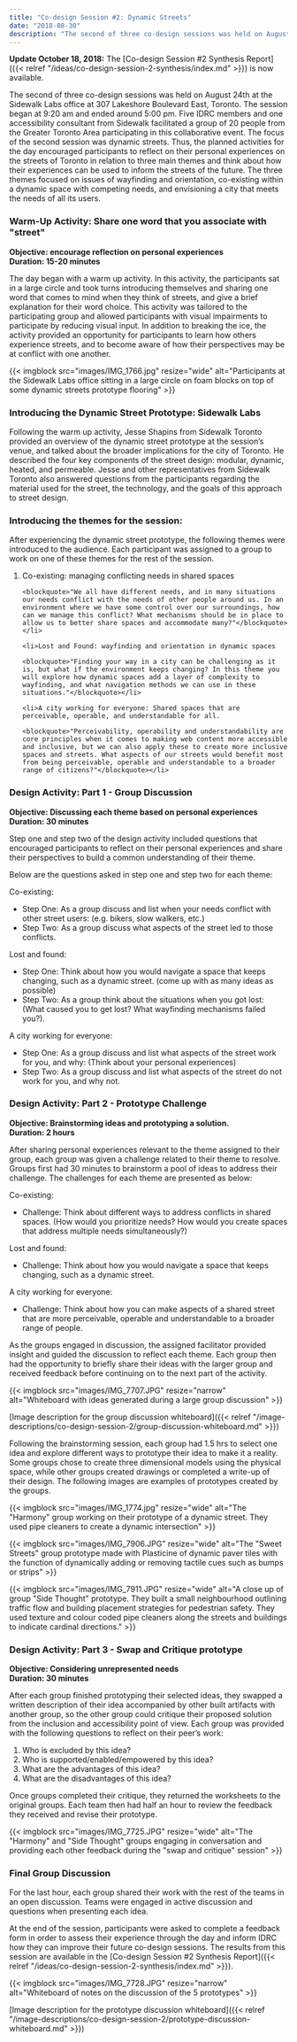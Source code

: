 ```yaml
---
title: "Co-design Session #2: Dynamic Streets"
date: "2018-08-30"
description: "The second of three co-design sessions was held on August 24th at the Sidewalk Labs office at 307 Lakeshore Boulevard East, Toronto. The focus of the second session was dynamic streets."
---
```


**Update October 18, 2018:** The [Co-design Session #2 Synthesis Report]({{< relref "/ideas/co-design-session-2-synthesis/index.md" >}}) is now available.

The second of three co-design sessions was held on August 24th at the Sidewalk Labs office at 307 Lakeshore Boulevard East, Toronto. The session began at 9:20 am and ended around 5:00 pm. Five IDRC members and one accessibility consultant from Sidewalk facilitated a group of 20 people from the Greater Toronto Area participating in this collaborative event. The focus of the second session was dynamic streets. Thus, the planned activities for the day encouraged participants to reflect on their personal experiences on the streets of Toronto in relation to three main themes and think about how their experiences can be used to inform the streets of the future. The three themes focused on issues of wayfinding and orientation, co-existing within a dynamic space with competing needs, and envisioning a city that meets the needs of all its users.

### Warm-Up Activity: Share one word that you associate with "street"

**Objective: encourage reflection on personal experiences<br>
Duration: 15-20 minutes**

The day began with a warm up activity. In this activity, the participants sat in a large circle and took turns introducing themselves and sharing one word that comes to mind when they think of streets, and give a brief explanation for their word choice. This activity was tailored to the participating group and allowed participants with visual impairments to participate by reducing visual input. In addition to breaking the ice, the activity provided an opportunity for participants to learn how others experience streets, and to become aware of how their perspectives may be at conflict with one another.

{{< imgblock src="images/IMG_1766.jpg" resize="wide" alt="Participants at the Sidewalk Labs office sitting in a large circle on foam blocks on top of some dynamic streets prototype flooring" >}}

### Introducing the Dynamic Street Prototype: Sidewalk Labs

Following the warm up activity, Jesse Shapins from Sidewalk Toronto provided an overview of the dynamic street prototype at the session’s venue, and talked about the broader implications for the city of Toronto. He described the four key components of the street design: modular, dynamic, heated, and permeable. Jesse and other representatives from Sidewalk Toronto also answered questions from the participants regarding the material used for the street, the technology, and the goals of this approach to street design.

### Introducing the themes for the session:

After experiencing the dynamic street prototype, the following themes were introduced to the audience. Each participant was assigned to a group to work on one of these themes for the rest of the session.

<ol>
    <li>Co-existing: managing conflicting needs in shared spaces

    <blockquote>"We all have different needs, and in many situations our needs conflict with the needs of other people around us. In an environment where we have some control over our surroundings, how can we manage this conflict? What mechanisms should be in place to allow us to better share spaces and accommodate many?"</blockquote></li>

    <li>Lost and Found: wayfinding and orientation in dynamic spaces

    <blockquote>"Finding your way in a city can be challenging as it is, but what if the environment keeps changing? In this theme you will explore how dynamic spaces add a layer of complexity to wayfinding, and what navigation methods we can use in these situations."</blockquote></li>

    <li>A city working for everyone: Shared spaces that are perceivable, operable, and understandable for all.

    <blockquote>"Perceivability, operability and understandability are core principles when it comes to making web content more accessible and inclusive, but we can also apply these to create more inclusive spaces and streets. What aspects of our streets would benefit most from being perceivable, operable and understandable to a broader range of citizens?"</blockquote></li>
</ol>

### Design Activity: Part 1 - Group Discussion

**Objective: Discussing each theme based on personal experiences<br>
Duration: 30 minutes**

Step one and step two of the design activity included questions that encouraged participants to reflect on their personal experiences and share their perspectives to build a common understanding of their theme.

Below are the questions asked in step one and step two for each theme:

Co-existing:

- Step One: As a group discuss and list when your needs conflict with other street users: (e.g. bikers, slow walkers, etc.)
- Step Two: As a group discuss what aspects of the street led to those conflicts.

Lost and found:

- Step One: Think about how you would navigate a space that keeps changing, such as a dynamic street. (come up with as many ideas as possible)
- Step Two: As a group think about the situations when you got lost: (What caused you to get lost? What wayfinding mechanisms failed you?).

A city working for everyone:

- Step One: As a group discuss and list what aspects of the street work for you, and why: (Think about your personal experiences)
- Step Two: As a group discuss and list what aspects of the street do not work for you, and why not.

### Design Activity: Part 2 - Prototype Challenge

**Objective: Brainstorming ideas and prototyping a solution.<br>
Duration: 2 hours**

After sharing personal experiences relevant to the theme assigned to their group, each group was given a challenge related to their theme to resolve. Groups first had 30 minutes to brainstorm a pool of ideas to address their challenge. The challenges for each theme are presented as below:

Co-existing:

- Challenge: Think about different ways to address conflicts in shared spaces. (How would you prioritize needs? How would you create spaces that address multiple needs simultaneously?)

Lost and found:

- Challenge: Think about how you would navigate a space that keeps changing, such as a dynamic street.

A city working for everyone:

- Challenge: Think about how you can make aspects of a shared street that are more perceivable, operable and understandable to a broader range of people.

As the groups engaged in discussion, the assigned facilitator provided insight and guided the discussion to reflect each theme. Each group then had the opportunity to briefly share their ideas with the larger group and received feedback before continuing on to the next part of the activity.

{{< imgblock src="images/IMG_7707.JPG" resize="narrow" alt="Whiteboard with ideas generated during a large group discussion" >}}

[Image description for the group discussion whiteboard]({{< relref "/image-descriptions/co-design-session-2/group-discussion-whiteboard.md" >}})

Following the brainstorming session, each group had 1.5 hrs to select one idea and explore different ways to prototype their idea to make it a reality. Some groups chose to create three dimensional models using the physical space, while other groups created drawings or completed a write-up of their design. The following images are examples of prototypes created by the groups.

{{< imgblock src="images/IMG_1774.jpg" resize="wide" alt="The \"Harmony\" group working on their prototype of a dynamic street. They used pipe cleaners to create a dynamic intersection" >}}

{{< imgblock src="images/IMG_7906.JPG" resize="wide" alt="The \"Sweet Streets\" group prototype made with Plasticine of dynamic paver tiles with the function of dynamically adding or removing tactile cues such as bumps or strips" >}}

{{< imgblock src="images/IMG_7911.JPG" resize="wide" alt="A close up of group \"Side Thought\" prototype. They built a small neighbourhood outlining traffic flow and building placement strategies for pedestrian safety. They used texture and colour coded pipe cleaners along the streets and buildings to indicate cardinal directions." >}}

### Design Activity: Part 3 - Swap and Critique prototype

**Objective: Considering unrepresented needs<br>
Duration: 30 minutes**

After each group finished prototyping their selected ideas, they swapped a written description of their idea accompanied by other built artifacts with another group, so the other group could critique their proposed solution from the inclusion and accessibility point of view. Each group was provided with the following questions to reflect on their peer’s work:

1. Who is excluded by this idea?
1. Who is supported/enabled/empowered by this idea?
1. What are the advantages of this idea?
1. What are the disadvantages of this idea?

Once groups completed their critique, they returned the worksheets to the original groups. Each team then had half an hour to review the feedback they received and revise their prototype.

{{< imgblock src="images/IMG_7725.JPG" resize="wide" alt="The \"Harmony\" and \"Side Thought\" groups engaging in conversation and providing each other feedback during the \"swap and critique\" session" >}}

### Final Group Discussion

For the last hour, each group shared their work with the rest of the teams in an open discussion. Teams were engaged in active discussion and questions when presenting each idea.

At the end of the session, participants were asked to complete a feedback form in order to assess their experience through the day and inform IDRC how they can improve their future co-design sessions. The results from this session are available in the [Co-design Session #2 Synthesis Report]({{< relref "/ideas/co-design-session-2-synthesis/index.md" >}}).

{{< imgblock src="images/IMG_7728.JPG" resize="narrow" alt="Whiteboard of notes on the discussion of the 5 prototypes" >}}

[Image description for the prototype discussion whiteboard]({{< relref "/image-descriptions/co-design-session-2/prototype-discussion-whiteboard.md" >}})
